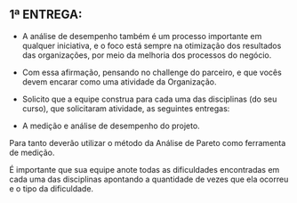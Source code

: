 ## 1ª ENTREGA:

- A análise de desempenho também é um processo importante em qualquer iniciativa, e o foco está sempre na otimização dos resultados das organizações, por meio da melhoria dos processos do negócio.

- Com essa afirmação, pensando no challenge do parceiro, e que vocês devem encarar como uma atividade da Organização. 

- Solicito que a equipe construa para cada uma das disciplinas (do seu curso), que solicitaram atividade, as seguintes entregas:

- A medição e análise de desempenho do projeto.

Para tanto deverão utilizar o método da Análise de Pareto como ferramenta de medição.

É importante que sua equipe anote todas as dificuldades encontradas em cada uma das disciplinas apontando a quantidade de vezes que ela ocorreu e o tipo da dificuldade.
